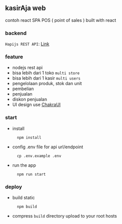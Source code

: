 ## kasirAja web
contoh react SPA POS ( point of sales ) built with react

### backend
`Hapijs REST API`: [Link](https://github.com/ajikamaludin/hapi-kasiraja-api)

### feature
- nodejs rest api
- bisa lebih dari 1 toko `multi store`
- bisa lebih dari 1 kasir `multi users`
- pengelolaan produk, stok dan unit
- pembelian
- penjualan
- diskon penjualan
- UI design use [ChakraUI](https://chakra-ui.com/)
### start 
- install

        npm install

- config .env file for api url/endpoint

        cp .env.example .env

- run the app

        npm run start

### deploy 
- build static 

        npm build

- compress `build` directory upload to your root hosts